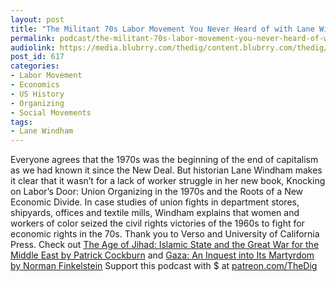 ```yaml
---
layout: post
title: "The Militant 70s Labor Movement You Never Heard of with Lane Windham"
permalink: podcast/the-militant-70s-labor-movement-you-never-heard-of-with-lane-windham/
audiolink: https://media.blubrry.com/thedig/content.blubrry.com/thedig/The_Dig_-_EP_83_-_Windham.mp3
post_id: 617
categories: 
- Labor Movement
- Economics
- US History
- Organizing
- Social Movements
tags: 
- Lane Windham
---
```


Everyone agrees that the 1970s was the beginning of the end of capitalism as we had known it since the New Deal. But historian Lane Windham makes it clear that it wasn’t for a lack of worker struggle in her new book, Knocking on Labor’s Door: Union Organizing in the 1970s and the Roots of a New Economic Divide. In case studies of union fights in department stores, shipyards, offices and textile mills, Windham explains that women and workers of color seized the civil rights victories of the 1960s to fight for economic rights in the 70s. Thank you to Verso and University of California Press. Check out [The Age of Jihad: Islamic State and the Great War for the Middle East by Patrick Cockburn](versobooks.com/books/2518-the-age-of-jihad) and [Gaza: An Inquest into Its Martyrdom by Norman Finkelstein](ucpress.edu/book.php?isbn=9780520295711) Support this podcast with $ at [patreon.com/TheDig](http://www.patreon.com/TheDig) 
